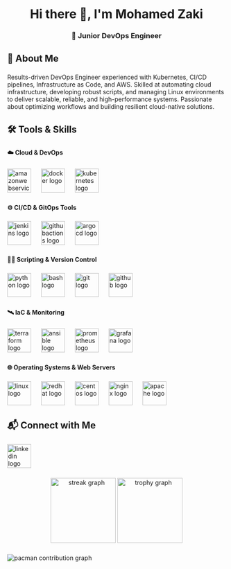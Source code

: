<h1 align="center">Hi there  👋, I'm Mohamed Zaki</h1>

###

<h3 align="center">🚀 Junior DevOps Engineer</h3>

###

<h2 align="left">📌 About Me</h2>

###

<p align="left">Results-driven DevOps Engineer experienced with Kubernetes, CI/CD pipelines, Infrastructure as Code, and AWS. Skilled at automating cloud infrastructure, developing robust scripts, and managing Linux environments to deliver scalable, reliable, and high-performance systems. Passionate about optimizing workflows and building resilient cloud-native solutions.</p>

###

<h2 align="left">🛠️ Tools & Skills</h2>

###

<h4 align="left">☁️ Cloud & DevOps</h4>

###

<div align="left">
  <img src="https://skillicons.dev/icons?i=aws" height="55" alt="amazonwebservices logo"  />
  <img width="15" />
  <img src="https://img.shields.io/badge/Docker-2496ED?logo=docker&logoColor=white&style=for-the-badge" height="55" alt="docker logo"  />
  <img width="15" />
  <img src="https://img.shields.io/badge/Kubernetes-326CE5?logo=kubernetes&logoColor=white&style=for-the-badge" height="55" alt="kubernetes logo"  />
</div>

###

<h4 align="left">⚙️ CI/CD & GitOps Tools</h4>

###

<div align="left">
  <img src="https://img.shields.io/badge/Jenkins-D24939?logo=jenkins&logoColor=white&style=for-the-badge" height="55" alt="jenkins logo"  />
  <img width="15" />
  <img src="https://img.shields.io/badge/GitHub Actions-2088FF?logo=githubactions&logoColor=white&style=for-the-badge" height="55" alt="githubactions logo"  />
  <img width="15" />
  <img src="https://img.shields.io/badge/Argo-EF7B4D?logo=argo&logoColor=black&style=for-the-badge" height="55" alt="argocd logo"  />
</div>

###

<h4 align="left">👨‍💻 Scripting & Version Control</h4>

###

<div align="left">
  <img src="https://img.shields.io/badge/Python-3776AB?logo=python&logoColor=white&style=for-the-badge" height="55" alt="python logo"  />
  <img width="15" />
  <img src="https://img.shields.io/badge/GNU Bash-4EAA25?logo=gnubash&logoColor=white&style=for-the-badge" height="55" alt="bash logo"  />
  <img width="15" />
  <img src="https://img.shields.io/badge/Git-F05032?logo=git&logoColor=white&style=for-the-badge" height="55" alt="git logo"  />
  <img width="15" />
  <img src="https://img.shields.io/badge/GitHub-181717?logo=github&logoColor=white&style=for-the-badge" height="55" alt="github logo"  />
</div>

###

<h4 align="left">🛰️ IaC & Monitoring</h4>

###

<div align="left">
  <img src="https://img.shields.io/badge/Terraform-7B42BC?logo=terraform&logoColor=white&style=for-the-badge" height="55" alt="terraform logo"  />
  <img width="15" />
  <img src="https://img.shields.io/badge/Ansible-EE0000?logo=ansible&logoColor=white&style=for-the-badge" height="55" alt="ansible logo"  />
  <img width="15" />
  <img src="https://img.shields.io/badge/Prometheus-E6522C?logo=prometheus&logoColor=white&style=for-the-badge" height="55" alt="prometheus logo"  />
  <img width="15" />
  <img src="https://img.shields.io/badge/Grafana-F46800?logo=grafana&logoColor=black&style=for-the-badge" height="55" alt="grafana logo"  />
</div>

###

<h4 align="left">🌐 Operating Systems & Web Servers</h4>

###

<div align="left">
  <img src="https://img.shields.io/badge/Linux-FCC624?logo=linux&logoColor=black&style=for-the-badge" height="55" alt="linux logo"  />
  <img width="15" />
  <img src="https://img.shields.io/badge/Red Hat-EE0000?logo=redhat&logoColor=white&style=for-the-badge" height="55" alt="redhat logo"  />
  <img width="15" />
  <img src="https://img.shields.io/badge/CentOS-262577?logo=centos&logoColor=white&style=for-the-badge" height="55" alt="centos logo"  />
  <img width="15" />
  <img src="https://img.shields.io/badge/NGINX-009639?logo=nginx&logoColor=white&style=for-the-badge" height="55" alt="nginx logo"  />
  <img width="15" />
  <img src="https://img.shields.io/badge/Apache-D22128?logo=apache&logoColor=white&style=for-the-badge" height="55" alt="apache logo"  />
</div>

###

<h2 align="left">📬 Connect with Me</h2>

###

<div align="left">
  <a href="https://www.linkedin.com/in/mohamed-zaaki/" target="_blank">
    <img src="https://img.shields.io/static/v1?message=LinkedIn&logo=linkedin&label=&color=0077B5&logoColor=white&labelColor=&style=for-the-badge" height="55" alt="linkedin logo"  />
  </a>
</div>

###

<div align="center">
  <img src="https://streak-stats.demolab.com?user=Mohamedzaakii&locale=en&mode=daily&theme=dracula&hide_border=false&border_radius=5&order=3" height="150" alt="streak graph"  />
  <img src="https://github-profile-trophy.vercel.app?username=Mohamedzaakii&theme=dracula&column=-1&row=1&margin-w=8&margin-h=8&no-bg=false&no-frame=false&order=4" height="150" alt="trophy graph"  />
</div>

###

<picture>
  <source media="(prefers-color-scheme: dark)" srcset="https://raw.githubusercontent.com/Mohamedzaakii/Mohamedzaakii/output/pacman-contribution-graph-dark.svg">
  <source media="(prefers-color-scheme: light)" srcset="https://raw.githubusercontent.com/Mohamedzaakii/Mohamedzaakii/output/pacman-contribution-graph.svg">
  <img alt="pacman contribution graph" src="https://raw.githubusercontent.com/Mohamedzaakii/Mohamedzaakii/output/pacman-contribution-graph.svg">
</picture>

###

